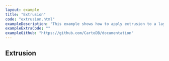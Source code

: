 ```yaml
---
layout: example
title: "Extrusion"
code: "extrusion.html"
exampleDescription: "This example shows how to apply extrusion to a layer for generating 3D visualizations."
exampleExtraCode: ""
exampleGithub: "https://github.com/CartoDB/documentation"
---
```

## Extrusion
